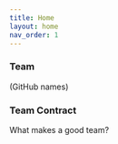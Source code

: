 ```yaml
---
title: Home
layout: home
nav_order: 1
---
```



### Team 

(GitHub names)




### Team Contract

What makes a good team?
